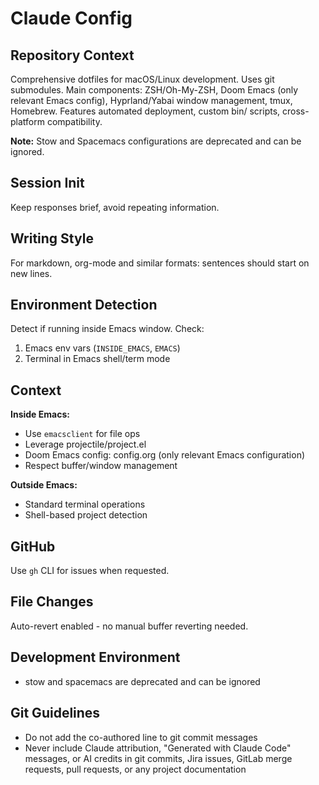 # Claude Config

## Repository Context
Comprehensive dotfiles for macOS/Linux development.
Uses git submodules.
Main components: ZSH/Oh-My-ZSH, Doom Emacs (only relevant Emacs config), Hyprland/Yabai window management, tmux, Homebrew.
Features automated deployment, custom bin/ scripts, cross-platform compatibility.

**Note:** Stow and Spacemacs configurations are deprecated and can be ignored.

## Session Init
Keep responses brief, avoid repeating information.

## Writing Style
For markdown, org-mode and similar formats: sentences should start on new lines.

## Environment Detection
Detect if running inside Emacs window. Check:
1. Emacs env vars (`INSIDE_EMACS`, `EMACS`)
2. Terminal in Emacs shell/term mode

## Context
**Inside Emacs:**
- Use `emacsclient` for file ops
- Leverage projectile/project.el
- Doom Emacs config: config.org (only relevant Emacs configuration)
- Respect buffer/window management

**Outside Emacs:**
- Standard terminal operations
- Shell-based project detection

## GitHub
Use `gh` CLI for issues when requested.

## File Changes
Auto-revert enabled - no manual buffer reverting needed.

## Development Environment
- stow and spacemacs are deprecated and can be ignored

## Git Guidelines
- Do not add the co-authored line to git commit messages
- Never include Claude attribution, "Generated with Claude Code" messages, or AI credits in git commits, Jira issues, GitLab merge requests, pull requests, or any project documentation
